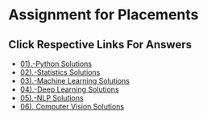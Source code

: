 # Assignment for Placements 
## Click Respective Links For Answers
- [01).-Python Solutions](https://github.com/Dr-Sanjay/Assignment_Sanjay/blob/main/02_Placement_Assignment_(Sanjay)/01_Python_Solutions.ipynb)
- [02).-Statistics Solutions](https://github.com/Dr-Sanjay/Assignment_Sanjay/blob/main/02_Placement_Assignment_(Sanjay)/02_Statistics_Solutions.ipynb)
- [03).-Machine Learning Solutions](https://github.com/Dr-Sanjay/Assignment_Sanjay/blob/main/02_Placement_Assignment_(Sanjay)/03_Machine_Learning_Solutions.ipynb)
- [04).-Deep Learning Solutions](https://github.com/Dr-Sanjay/Assignment_Sanjay/blob/main/02_Placement_Assignment_(Sanjay)/04_Deep_Learning_Solutions.ipynb)
- [05).-NLP Solutions](https://github.com/Dr-Sanjay/Assignment_Sanjay/blob/main/02_Placement_Assignment_(Sanjay)/05_NLP_Solutions.ipynb)
- [06). Computer Vision Solutions](https://github.com/Dr-Sanjay/Assignment_Sanjay/blob/main/02_Placement_Assignment_(Sanjay)/06_Computer_Vision_Solutions.ipynb)
